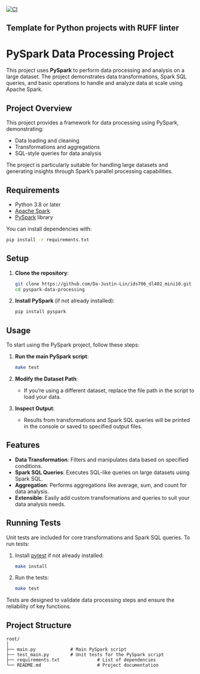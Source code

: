 [![CI](https://github.com/Da-Justin-Lin/ids706_dl402_mini10/actions/workflows/cicd.yml)](https://github.com/Da-Justin-Lin/ids706_dl402_mini10/actions/workflows/cicd.yml)
## Template for Python projects with RUFF linter

# PySpark Data Processing Project

This project uses **PySpark** to perform data processing and analysis on a large dataset. The project demonstrates data transformations, Spark SQL queries, and basic operations to handle and analyze data at scale using Apache Spark.

## Project Overview

This project provides a framework for data processing using PySpark, demonstrating:
- Data loading and cleaning
- Transformations and aggregations
- SQL-style queries for data analysis

The project is particularly suitable for handling large datasets and generating insights through Spark’s parallel processing capabilities.

## Requirements

- Python 3.8 or later
- [Apache Spark](https://spark.apache.org/)
- [PySpark](https://pypi.org/project/pyspark/) library

You can install dependencies with:
```bash
pip install -r requirements.txt
```

## Setup

1. **Clone the repository**:
   ```bash
   git clone https://github.com/Da-Justin-Lin/ids706_dl402_mini10.git
   cd pyspark-data-processing
   ```

2. **Install PySpark** (if not already installed):
   ```bash
   pip install pyspark
   ```

## Usage

To start using the PySpark project, follow these steps:

1. **Run the main PySpark script**:
   ```bash
   make test
   ```

2. **Modify the Dataset Path**:
   - If you’re using a different dataset, replace the file path in the script to load your data.

3. **Inspect Output**:
   - Results from transformations and Spark SQL queries will be printed in the console or saved to specified output files.

## Features

- **Data Transformation**: Filters and manipulates data based on specified conditions.
- **Spark SQL Queries**: Executes SQL-like queries on large datasets using Spark SQL.
- **Aggregation**: Performs aggregations like average, sum, and count for data analysis.
- **Extensible**: Easily add custom transformations and queries to suit your data analysis needs.

## Running Tests

Unit tests are included for core transformations and Spark SQL queries. To run tests:

1. Install [pytest](https://pypi.org/project/pytest/) if not already installed:
   ```bash
   make install
   ```

2. Run the tests:
   ```bash
   make test
   ```

Tests are designed to validate data processing steps and ensure the reliability of key functions.

## Project Structure

```
root/
│                     
├── main.py             # Main PySpark script
├── test_main.py        # Unit tests for the PySpark script
├── requirements.txt              # List of dependencies
└── README.md                     # Project documentation
```
